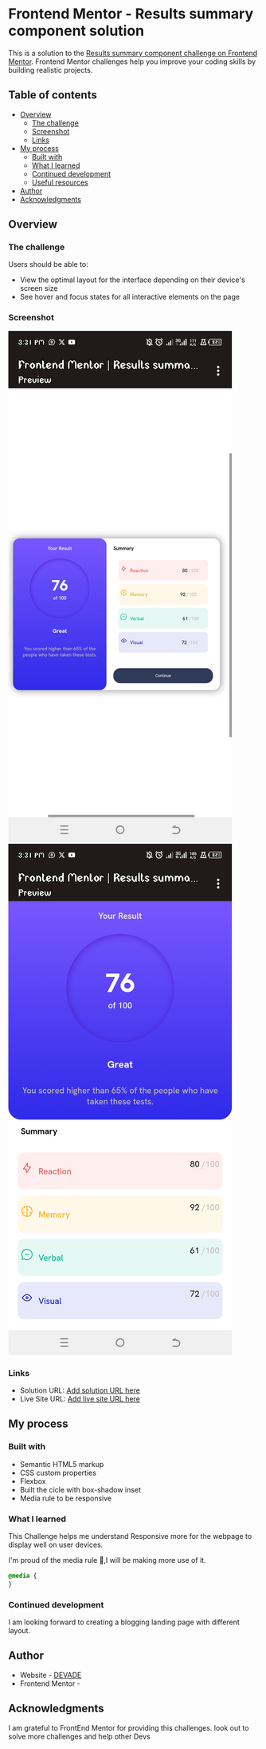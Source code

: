 # Frontend Mentor - Results summary component solution

This is a solution to the [Results summary component challenge on Frontend Mentor](https://www.frontendmentor.io/challenges/results-summary-component-CE_K6s0maV). Frontend Mentor challenges help you improve your coding skills by building realistic projects. 

## Table of contents

- [Overview](#overview)
  - [The challenge](#the-challenge)
  - [Screenshot](#screenshot)
  - [Links](#links)
- [My process](#my-process)
  - [Built with](#built-with)
  - [What I learned](#what-i-learned)
  - [Continued development](#continued-development)
  - [Useful resources](#useful-resources)
- [Author](#author)
- [Acknowledgments](#acknowledgments)

## Overview

### The challenge

Users should be able to:

- View the optimal layout for the interface depending on their device's screen size
- See hover and focus states for all interactive elements on the page

### Screenshot

![image](screenshot.jpg)
![image](screenshot1.jpg)


### Links

- Solution URL: [Add solution URL here](https://ademedia.github.io/result-sum)
- Live Site URL: [Add live site URL here](https://ademedia.github.io/result-sum)

## My process

### Built with

- Semantic HTML5 markup
- CSS custom properties
- Flexbox
- Built the cicle with box-shadow inset
- Media rule to be responsive 

### What I learned

This Challenge helps me understand Responsive more for the webpage to display well on user devices.

I'm proud of the media rule 🫡,I will be making more use of it. 
```css
@media {
}
```



### Continued development

I am looking forward to creating a blogging landing page with different layout. 


## Author

- Website - [DEVADE](https://github.com/AdeMEDIA)
- Frontend Mentor - [<DEVADE/>](https://www.frontendmentor.io/profile/AdemWDev)


## Acknowledgments

I am grateful to FrontEnd Mentor for providing this challenges. look out to solve more challenges and help other Devs 
